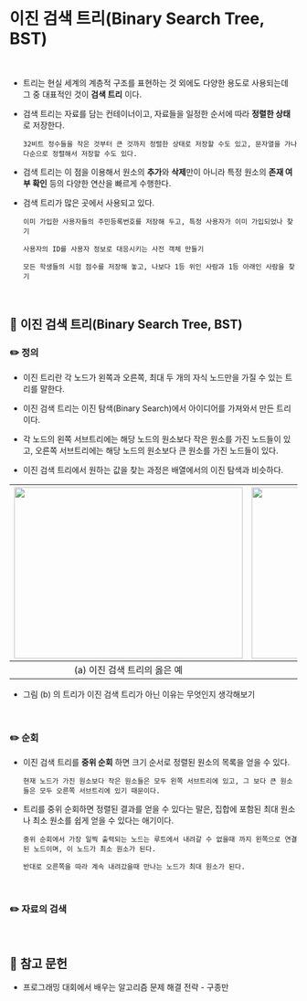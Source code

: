 # 이진 검색 트리(Binary Search Tree, BST)

<br>

* 트리는 현실 세계의 계층적 구조를 표현하는 것 외에도 다양한 용도로 사용되는데 그 중 대표적인 것이 **검색 트리** 이다.

* 검색 트리는 자료를 담는 컨테이너이고, 자료들을 일정한 순서에 따라 **정렬한 상태**로 저장한다.

    `32비트 정수들을 작은 것부터 큰 것까지 정렬한 상태로 저장할 수도 있고, 문자열을 가나다순으로 정렬해서 저장할 수도 있다.`

* 검색 트리는 이 점을 이용해서 원소의 **추가**와 **삭제**만이 아니라 특정 원소의 **존재 여부 확인** 등의 다양한 연산을 빠르게 수행한다.

* 검색 트리가 많은 곳에서 사용되고 있다.

    `이미 가입한 사용자들의 주민등록번호를 저장해 두고, 특정 사용자가 이미 가입되었나 찾기`

    `사용자의 ID를 사용자 정보로 대응시키는 사전 객체 만들기`

    `모든 학생들의 시험 점수를 저장해 놓고, 나보다 1등 위인 사람과 1등 아래인 사람을 찾기`

<br>

## :book: 이진 검색 트리(Binary Search Tree, BST)

### :pencil2: 정의

* 이진 트리란 각 노드가 왼쪽과 오른쪽, 최대 두 개의 자식 노드만을 가질 수 있는 트리를 말한다.

* 이진 검색 트리는 이진 탐색(Binary Search)에서 아이디어를 가져와서 만든 트리이다.

* 각 노드의 왼쪽 서브트리에는 해당 노드의 원소보다 작은 원소를 가진 노드들이 있고, 오른쪽 서브트리에는 해당 노드의 원소보다 큰 원소를 가진 노드들이 있다.

* 이진 검색 트리에서 원하는 값을 찾는 과정은 배열에서의 이진 탐색과 비슷하다.

| <img src="https://github.com/bestdevhyo1225/image_repository/blob/master/image-20190805122252217.png?raw=true" width="400" height="300"> | <img src="https://github.com/bestdevhyo1225/image_repository/blob/master/image-20190805122011604.png?raw=true" width="400" height="300"> |
| :-------------------: | :---------------------: |
| (a) 이진 검색 트리의 옳은 예 | (b) 이진 검색 트리의 잘못된 예 |

* 그림 (b) 의 트리가 이진 검색 트리가 아닌 이유는 무엇인지 생각해보기

<br>

### :pencil2: 순회

* 이진 검색 트리를 **중위 순회** 하면 크기 순서로 정렬된 원소의 목록을 얻을 수 있다.

    `현재 노드가 가진 원소보다 작은 원소들은 모두 왼쪽 서브트리에 있고, 그 보다 큰 원소들은 모두 오른쪽 서브트리에 있기 때문이다.`

* 트리를 중위 순회하면 정렬된 결과를 얻을 수 있다는 말은, 집합에 포함된 최대 원소나 최소 원소를 쉽게 얻을 수 있다는 애기이다.

    `중위 순회에서 가장 일찍 출력되는 노드는 루트에서 내려갈 수 없을때 까지 왼쪽으로 연결된 노드이며, 이 노드가 최소 원소가 된다.`

    `반대로 오른쪽을 따라 계속 내려갔을때 만나는 노드가 최대 원소가 된다.`

<br>

### :pencil2: 자료의 검색

<br>

## :bookmark: 참고 문헌

* 프로그래밍 대회에서 배우는 알고리즘 문제 해결 전략 - 구종만


